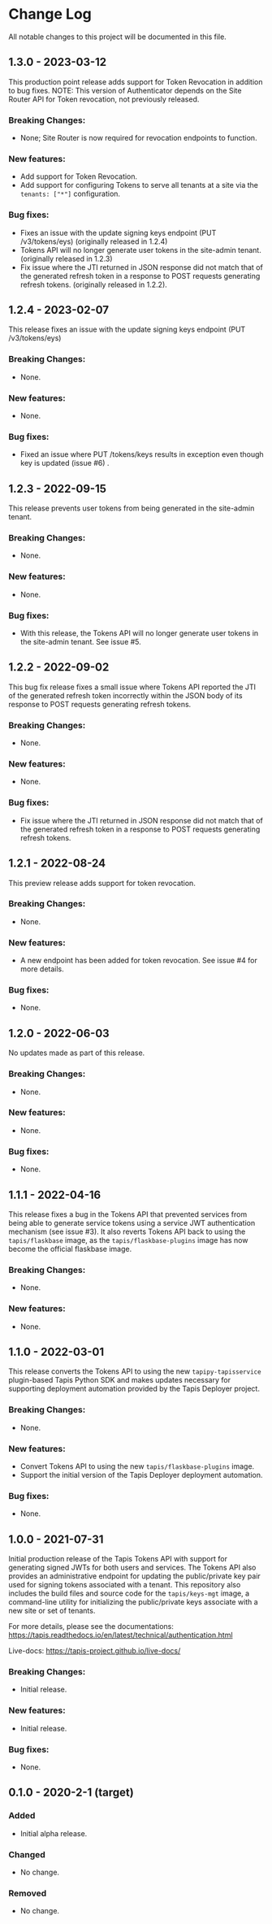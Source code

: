 # Change Log
All notable changes to this project will be documented in this file.

## 1.3.0 - 2023-03-12
This production point release adds support for Token Revocation in addition to bug
fixes.
NOTE: This version of Authenticator depends on the Site Router API for Token revocation, not
previously released. 

### Breaking Changes:
- None; Site Router is now required for revocation endpoints to function.

### New features:
- Add support for Token Revocation.
- Add support for configuring Tokens to serve all tenants at a site via the `tenants: ["*"]` configuration.

### Bug fixes:
- Fixes an issue with the update signing keys endpoint (PUT /v3/tokens/eys) (originally released in 1.2.4)
- Tokens API will no longer generate user tokens in the site-admin tenant. (originally released in 1.2.3)
- Fix issue where the JTI returned in JSON response did not match that of the generated refresh token 
in a response to POST requests generating refresh tokens. (originally released in 1.2.2).


## 1.2.4 - 2023-02-07
This release fixes an issue with the update signing keys endpoint (PUT /v3/tokens/eys)

### Breaking Changes:
- None.

### New features:
- None. 

### Bug fixes:
- Fixed an issue where PUT /tokens/keys results in exception even though key is updated (issue #6)
.

## 1.2.3 - 2022-09-15
This release prevents user tokens from being generated in the site-admin tenant. 

### Breaking Changes:
- None.

### New features:
- None. 

### Bug fixes:
- With this release, the Tokens API will no longer generate user tokens in the site-admin tenant. 
  See issue #5.


## 1.2.2 - 2022-09-02
This bug fix release fixes a small issue where Tokens API reported the JTI of the generated refresh
token incorrectly within the JSON body of its response to POST requests generating refresh tokens.

### Breaking Changes:
- None.

### New features:
- None. 

### Bug fixes:
- Fix issue where the JTI returned in JSON response did not match that of the generated refresh token 
in a response to POST requests generating refresh tokens.


## 1.2.1 - 2022-08-24
This preview release adds support for token revocation.

### Breaking Changes:
- None.

### New features:
- A new endpoint has been added for token revocation. See issue #4 for more details. 

### Bug fixes:
- None.



## 1.2.0 - 2022-06-03
No updates made as part of this release.

### Breaking Changes:
- None.

### New features:
- None.

### Bug fixes:
- None.


## 1.1.1 - 2022-04-16
This release fixes a bug in the Tokens API that prevented services from being able to generate service
tokens using a service JWT authentication mechanism (see issue #3). It also reverts Tokens API back to
using the `tapis/flaskbase` image, as the `tapis/flaskbase-plugins` image has now become the
official flaskbase image. 

### Breaking Changes:
- None.

### New features:
- None.


## 1.1.0 - 2022-03-01
This release converts the Tokens API to using the new `tapipy-tapisservice` plugin-based 
Tapis Python SDK and makes updates necessary for supporting deployment automation provided
by the Tapis Deployer project.

### Breaking Changes:
- None.

### New features:
- Convert Tokens API to using the new `tapis/flaskbase-plugins` image.
- Support the initial version of the Tapis Deployer deployment automation. 

### Bug fixes:
- None.

## 1.0.0 - 2021-07-31
Initial production release of the Tapis Tokens API with support for generating signed
JWTs for both users and services. The Tokens API also provides an administrative endpoint
for updating the public/private key pair used for signing tokens associated with a tenant.
This repository also includes the build files and source  code for the `tapis/keys-mgt` image,
a command-line utility for initializing the public/private keys associate with a new site or set
of tenants.

For more details, please see the documentations: https://tapis.readthedocs.io/en/latest/technical/authentication.html

Live-docs: https://tapis-project.github.io/live-docs/

### Breaking Changes:
- Initial release.

### New features:
 - Initial release.

### Bug fixes:
- None.


## 0.1.0 - 2020-2-1 (target)
### Added
- Initial alpha release.

### Changed
- No change.

### Removed
- No change.
